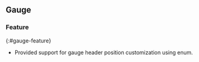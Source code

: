 ## Gauge

### Feature
{:#gauge-feature}

* Provided support for gauge header position customization using enum.
